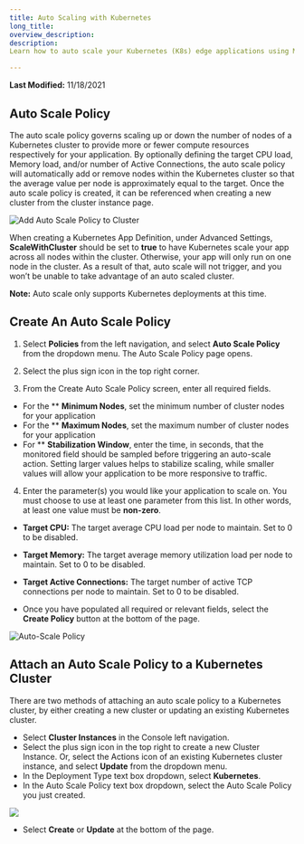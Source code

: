 ```yaml
---
title: Auto Scaling with Kubernetes
long_title:
overview_description:
description:
Learn how to auto scale your Kubernetes (K8s) edge applications using MobiledgeX auto scale policies

---
```


**Last Modified:** 11/18/2021

## Auto Scale Policy  

The auto scale policy governs scaling up or down the number of nodes of a Kubernetes cluster to provide more or fewer compute resources respectively for your application. By optionally defining the target CPU load, Memory load, and/or number of Active Connections, the auto scale policy will automatically add or remove nodes within the Kubernetes cluster so that the average value per node is approximately equal to the target. Once the auto scale policy is created, it can be referenced when creating a new cluster from the cluster instance page.

![Add Auto Scale Policy to Cluster](/assets/auto-scale-policy/auto-scale-cluster.png "Add Auto Scale Policy to Cluster")

When creating a Kubernetes App Definition, under Advanced Settings, **ScaleWithCluster** should be set to **true** to have Kubernetes scale your app across all nodes within the cluster. Otherwise, your app will only run on one node in the cluster. As a result of that,  auto scale will not trigger, and you won’t be unable to take advantage of an auto scaled cluster.

**Note:** Auto scale only supports Kubernetes deployments at this time.

## Create An Auto Scale Policy

1. Select **Policies** from the left navigation, and select **Auto Scale Policy** from the dropdown menu. The Auto Scale Policy page opens.

2. Select the plus sign icon in the top right corner.

3. From the Create Auto Scale Policy screen, enter all required fields.

- For the **
**Minimum Nodes**, set the minimum number of cluster nodes for your application
- For the **
**Maximum Nodes**, set the maximum number of cluster nodes for your application
- For **
**Stabilization Window**, enter the time, in seconds, that the monitored field should be sampled before triggering an auto-scale action. Setting larger values helps to stabilize scaling, while smaller values will allow your application to be more responsive to traffic.

4. Enter the parameter(s) you would like your application to scale on. You must choose to use at least one parameter from this list. In other words, at least one value must be **non-zero**.

- **Target CPU:** The target average CPU load per node to maintain. Set to 0 to be disabled.
- **Target Memory:** The target average memory utilization load per node to maintain. Set to 0 to be disabled.
- **Target Active Connections:** The target number of active TCP connections per node to maintain. Set to 0 to be disabled.


- Once you have populated all required or relevant fields, select the **Create Policy** button at the bottom of the page.


![Auto-Scale Policy](/assets/auto-scale-policy/add-autoscale-policy.png "Auto-Scale Policy")

## Attach an Auto Scale Policy to a Kubernetes Cluster

There are two methods of attaching an auto scale policy to a Kubernetes cluster, by either creating a new cluster or updating an existing Kubernetes cluster.

- Select **Cluster Instances** in the Console left navigation.
- Select the plus sign icon in the top right to create a new Cluster Instance. Or, select the Actions icon of an existing Kubernetes cluster instance, and select **Update** from the dropdown menu.
- In the Deployment Type text box dropdown, select **Kubernetes**.
- In the Auto Scale Policy text box dropdown, select the Auto Scale Policy you just created.


![](/assets/autoscalecluster.png "")


- Select **Create** or **Update** at the bottom of the page.


